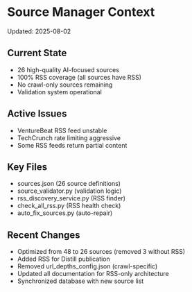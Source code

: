 # Source Manager Context
Updated: 2025-08-02

## Current State
- 26 high-quality AI-focused sources
- 100% RSS coverage (all sources have RSS)
- No crawl-only sources remaining
- Validation system operational

## Active Issues
- VentureBeat RSS feed unstable
- TechCrunch rate limiting aggressive
- Some RSS feeds return partial content

## Key Files
- sources.json (26 source definitions)
- source_validator.py (validation logic)
- rss_discovery_service.py (RSS finder)
- check_all_rss.py (RSS health check)
- auto_fix_sources.py (auto-repair)

## Recent Changes
- Optimized from 48 to 26 sources (removed 3 without RSS)
- Added RSS for Distill publication
- Removed url_depths_config.json (crawl-specific)
- Updated all documentation for RSS-only architecture
- Synchronized database with new source list